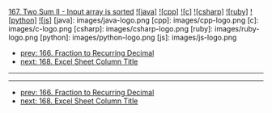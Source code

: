 [167. Two Sum II - Input array is sorted](https://leetcode.com/problems/two-sum-ii-input-array-is-sorted/)
[![java]](https://github.com/leetcode-study-group/leetcode-java-solutions/blob/master/167-two-sum-ii-input-array-is-sorted.md)
[![cpp]](https://github.com/leetcode-study-group/leetcode-cpp-solutions/blob/master/167-two-sum-ii-input-array-is-sorted.md)
[![c]](https://github.com/leetcode-study-group/leetcode-c-solutions/blob/master/167-two-sum-ii-input-array-is-sorted.md)
[![csharp]](https://github.com/leetcode-study-group/leetcode-csharp-solutions/blob/master/167-two-sum-ii-input-array-is-sorted.md)
[![ruby]](https://github.com/leetcode-study-group/leetcode-ruby-solutions/blob/master/167-two-sum-ii-input-array-is-sorted.md)
[![python]](https://github.com/leetcode-study-group/leetcode-python-solutions/blob/master/167-two-sum-ii-input-array-is-sorted.md)
[![js]](https://github.com/leetcode-study-group/leetcode-js-solutions/blob/master/167-two-sum-ii-input-array-is-sorted.md)
[java]: images/java-logo.png
[cpp]: images/cpp-logo.png
[c]: images/c-logo.png
[csharp]: images/csharp-logo.png
[ruby]: images/ruby-logo.png
[python]: images/python-logo.png
[js]: images/js-logo.png

- [prev: 166. Fraction to Recurring Decimal](166-fraction-to-recurring-decimal.md)
- [next: 168. Excel Sheet Column Title](168-excel-sheet-column-title.md)

---


---

- [prev: 166. Fraction to Recurring Decimal](166-fraction-to-recurring-decimal.md)
- [next: 168. Excel Sheet Column Title](168-excel-sheet-column-title.md)
